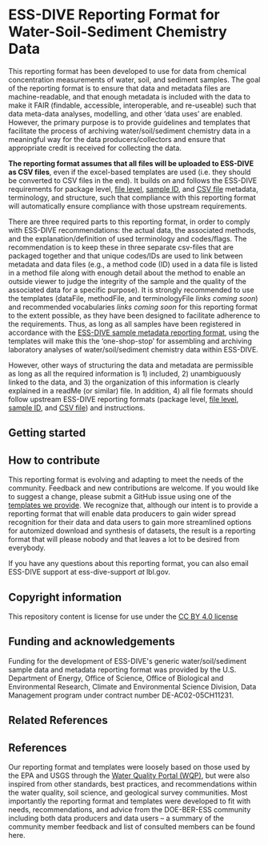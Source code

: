 # ESS-DIVE Reporting Format for Water-Soil-Sediment Chemistry Data

This reporting format has been developed to use for data from chemical concentration measurements of water, soil, and sediment samples. The goal of the reporting format is to ensure that data and metadata files are machine-readable, and that enough metadata is included with the data to make it FAIR (findable, accessible, interoperable, and re-useable) such that data meta-data analyses, modelling, and other ‘data uses’ are enabled. However, the primary purpose is to provide guidelines and templates that facilitate the process of archiving water/soil/sediment chemistry data in a meaningful way for the data producers/collectors and ensure that appropriate credit is received for collecting the data. 

**The reporting format assumes that all files will be uploaded to ESS-DIVE as CSV files**, even if the excel-based templates are used (i.e. they should be converted to CSV files in the end). It builds on and follows the ESS-DIVE requirements for package level, [file level](https://github.com/ess-dive-community/essdive-file-level-metadata), [sample ID](https://github.com/ess-dive-community/essdive-sample-id-metadata), and [CSV file](https://github.com/ess-dive-community/essdive-csv-structure) metadata, terminology, and structure, such that compliance with this reporting format will automatically ensure compliance with those upstream requirements. 

There are three required parts to this reporting format, in order to comply with ESS-DIVE recommendations: the actual data, the associated methods, and the explanation/definition of used terminology and codes/flags. The recommendation is to keep these in three separate csv-files that are packaged together and that unique codes/IDs are used to link between metadata and data files (e.g., a method code (ID) used in a data file is listed in a method file along with enough detail about the method to enable an outside viewer to judge the integrity of the sample and the quality of the associated data for a specific purpose). It is strongly recommended to use the templates (dataFile, methodFile, and terminologyFile *links coming soon*) and recommended vocabularies *links coming soon* for this reporting format to the extent possible, as they have been designed to facilitate adherence to the requirements. Thus, as long as all samples have been registered in accordance with the [ESS-DIVE sample metadata reporting format](https://github.com/ess-dive-community/essdive-sample-id-metadata), using the templates will make this the ‘one-shop-stop’ for assembling and archiving laboratory analyses of water/soil/sediment chemistry data within ESS-DIVE.

However, other ways of structuring the data and metadata are permissible as long as all the required information is 1) included, 2) unambiguously linked to the data, and 3) the organization of this information is clearly explained in a readMe (or similar) file. In addition, 4) all file formats should follow upstream ESS-DIVE reporting formats (package level, [file level](https://github.com/ess-dive-community/essdive-file-level-metadata), [sample ID](https://github.com/ess-dive-community/essdive-sample-id-metadata), and [CSV file](https://github.com/ess-dive-community/essdive-csv-structure))  and instructions. 

## Getting started

## How to contribute

This reporting format is evolving and adapting to meet the needs of the community. Feedback and new contributions are welcome. If you would like to suggest a change, please submit a GitHub issue using one of the [templates we provide](https://github.com/ess-dive-community/essdive-water-soil-sed-chem/issues/new/choose). We recognize that, although our intent is to provide a reporting format that will enable data producers to gain wider spread recognition for their data and data users to gain more streamlined options for automized download and synthesis of datasets, the result is a reporting format that will please nobody and that leaves a lot to be desired from everybody. 

If you have any questions about this reporting format, you can also email ESS-DIVE support at ess-dive-support *at* lbl.gov.


## Copyright information

This repository content is license for use under the [CC BY 4.0 license](https://creativecommons.org/licenses/by/4.0/)

## Funding and acknowledgements

Funding for the development of ESS-DIVE's generic water/soil/sediment sample data and metadata reporting format was provided by the U.S. Department of Energy, Office of Science, Office of Biological and Environmental Research, Climate and Environmental Science Division, Data Management program under contract number DE-AC02-05CH11231.

## Related References

## References

Our reporting format and templates were loosely based on those used by the EPA and USGS through the [Water Quality Portal (WQP)](https://www.waterqualitydata.us/), but were also inspired from other standards, best practices, and recommendations within the water quality, soil science, and geological survey communities. Most importantly the reporting format and templates were developed to fit with needs, recommendations, and advice from the DOE-BER-ESS community including both data producers and data users – a summary of the community member feedback and list of consulted members can be found here.
